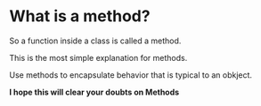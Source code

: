 # What is a method?

So a function inside a class is called a method.

This is the most simple explanation for methods.

Use methods to encapsulate behavior that is typical to an obkject.

**I hope this will clear your doubts on Methods**
